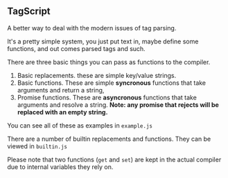 ## TagScript ##

A better way to deal with the modern issues of tag parsing.

It's a pretty simple system, you just put text in, maybe define some functions,
and out comes parsed tags and such.

There are three basic things you can pass as functions to the compiler.

1. Basic replacements. these are simple key/value strings.
2. Basic functions. These are simple __syncronous__ functions that take
arguments and return a string,
3. Promise functions. These are __asyncronous__ functions that take arguments and resolve a string. __Note: any promise that rejects will be replaced with an empty string.__

You can see all of these as examples in `example.js`

There are a number of builtin replacements and functions.
They can be viewed in `builtin.js`

Please note that two functions (`get` and `set`) are kept in the actual compiler due to internal variables they rely on.
